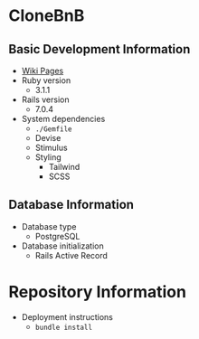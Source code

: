 # CloneBnB

## Basic Development Information
* [Wiki Pages](https://github.com/dmurchison/clonebnb_app/wiki)
* Ruby version
  * 3.1.1
* Rails version
  * 7.0.4
* System dependencies
  * `./Gemfile`
  * Devise
  * Stimulus
  * Styling
    * Tailwind
    * SCSS

## Database Information
* Database type
  * PostgreSQL
* Database initialization
  * Rails Active Record

# Repository Information
* Deployment instructions
  * `bundle install`
  